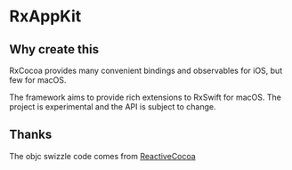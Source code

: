 # RxAppKit

## Why create this
RxCocoa provides many convenient bindings and observables for iOS, but few for macOS.

The framework aims to provide rich extensions to RxSwift for macOS. The project is experimental and the API is subject to change.

## Thanks
The objc swizzle code comes from [ReactiveCocoa](https://github.com/ReactiveCocoa/ReactiveCocoa)
